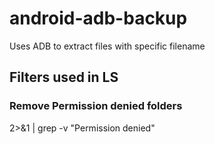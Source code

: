 # android-adb-backup
Uses ADB to extract files with specific filename

## Filters used in LS
### Remove Permission denied folders
2>&1 | grep -v "Permission denied"
